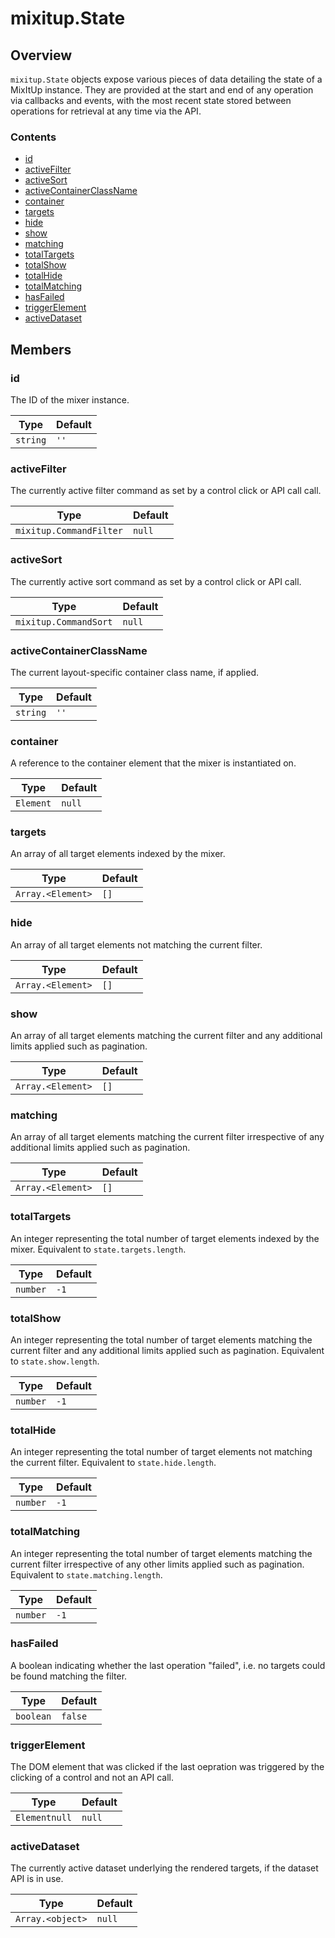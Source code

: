 # mixitup.State

## Overview

`mixitup.State` objects expose various pieces of data detailing the state of
a MixItUp instance. They are provided at the start and end of any operation via
callbacks and events, with the most recent state stored between operations
for retrieval at any time via the API.

### Contents

- [id](#id)
- [activeFilter](#activeFilter)
- [activeSort](#activeSort)
- [activeContainerClassName](#activeContainerClassName)
- [container](#container)
- [targets](#targets)
- [hide](#hide)
- [show](#show)
- [matching](#matching)
- [totalTargets](#totalTargets)
- [totalShow](#totalShow)
- [totalHide](#totalHide)
- [totalMatching](#totalMatching)
- [hasFailed](#hasFailed)
- [triggerElement](#triggerElement)
- [activeDataset](#activeDataset)


## Members

### id




The ID of the mixer instance.


|Type | Default
|---  | ---
|`string`| `''`


### activeFilter




The currently active filter command as set by a control click or API call
call.


|Type | Default
|---  | ---
|`mixitup.CommandFilter`| `null`


### activeSort




The currently active sort command as set by a control click or API call.


|Type | Default
|---  | ---
|`mixitup.CommandSort`| `null`


### activeContainerClassName




The current layout-specific container class name, if applied.


|Type | Default
|---  | ---
|`string`| `''`


### container




A reference to the container element that the mixer is instantiated on.


|Type | Default
|---  | ---
|`Element`| `null`


### targets




An array of all target elements indexed by the mixer.


|Type | Default
|---  | ---
|`Array.<Element>`| `[]`


### hide




An array of all target elements not matching the current filter.


|Type | Default
|---  | ---
|`Array.<Element>`| `[]`


### show




An array of all target elements matching the current filter and any additional
limits applied such as pagination.


|Type | Default
|---  | ---
|`Array.<Element>`| `[]`


### matching




An array of all target elements matching the current filter irrespective of
any additional limits applied such as pagination.


|Type | Default
|---  | ---
|`Array.<Element>`| `[]`


### totalTargets




An integer representing the total number of target elements indexed by the
mixer. Equivalent to `state.targets.length`.


|Type | Default
|---  | ---
|`number`| `-1`


### totalShow




An integer representing the total number of target elements matching the
current filter and any additional limits applied such as pagination.
Equivalent to `state.show.length`.


|Type | Default
|---  | ---
|`number`| `-1`


### totalHide




An integer representing the total number of target elements not matching
the current filter. Equivalent to `state.hide.length`.


|Type | Default
|---  | ---
|`number`| `-1`


### totalMatching




An integer representing the total number of target elements matching the
current filter irrespective of any other limits applied such as pagination.
Equivalent to `state.matching.length`.


|Type | Default
|---  | ---
|`number`| `-1`


### hasFailed




A boolean indicating whether the last operation "failed", i.e. no targets
could be found matching the filter.


|Type | Default
|---  | ---
|`boolean`| `false`


### triggerElement




The DOM element that was clicked if the last oepration was triggered by the
clicking of a control and not an API call.


|Type | Default
|---  | ---
|`Elementnull`| `null`


### activeDataset




The currently active dataset underlying the rendered targets, if the
dataset API is in use.


|Type | Default
|---  | ---
|`Array.<object>`| `null`


